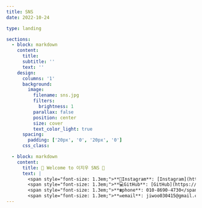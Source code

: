 ```yaml
--- 
title: SNS
date: 2022-10-24

type: landing

sections:
  - block: markdown
    content:
      title: 
      subtitle: ''
      text: ''
    design:
      columns: '1'
      background:
        image: 
          filename: sns.jpg
          filters:
            brightness: 1
          parallax: false
          position: center
          size: cover  
          text_color_light: true
      spacing:
        padding: ['20px', '0', '20px', '0']
      css_class: 

  - block: markdown
    content:
      title: 🌟 Welcome to 이지우 SNS 🌟
      text: |
        <span style="font-size: 1.3em;">**📸Instagram**: [Instagram](https://www.instagram.com/easy._.cow?igsh=MTZtN3lodnUwMjk5cw%3D%3D&utm_source=qr)</span><br>
        <span style="font-size: 1.3em;">**💻GitHub**: [GitHub](https://github.com/wldnek03)</span><br>
        <span style="font-size: 1.3em;">**☎️phone**: 010-8690-4730</span><br>
        <span style="font-size: 1.3em;">**✉️email**: jiwoo030415@gmail.com</span>
---
```

